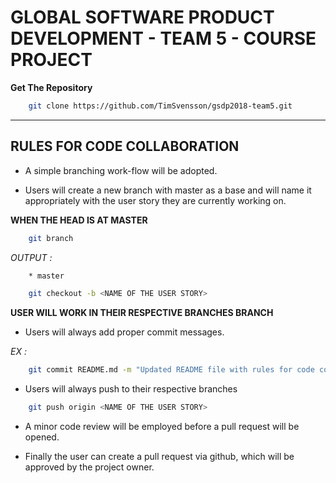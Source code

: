 # GLOBAL SOFTWARE PRODUCT DEVELOPMENT - TEAM 5 - COURSE PROJECT

**Get The Repository**

```bash
    git clone https://github.com/TimSvensson/gsdp2018-team5.git
```

---

## RULES FOR CODE COLLABORATION

* A simple branching work-flow will be adopted.

* Users will create a new branch with master as a base and will name it appropriately with the user story they are currently working on.

**WHEN THE HEAD IS AT MASTER**

```bash
    git branch
```

*OUTPUT :*

```bash
    * master
```

```bash
    git checkout -b <NAME OF THE USER STORY>
```

**USER WILL WORK IN THEIR RESPECTIVE BRANCHES BRANCH**

* Users will always add proper commit messages.

*EX :*
```bash
    git commit README.md -m "Updated README file with rules for code collaboration"
```

* Users will always push to their respective branches

```bash
    git push origin <NAME OF THE USER STORY>
```

* A minor code review will be employed before a pull request will be opened.

* Finally the user can create a pull request via github, which will be approved by the project owner.
